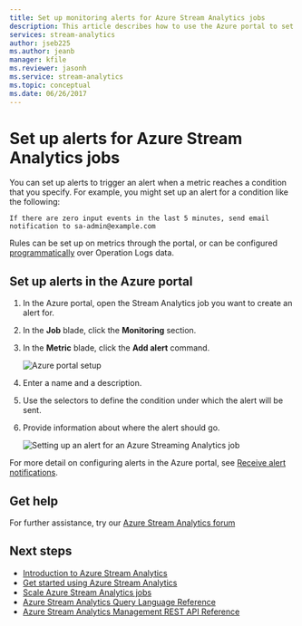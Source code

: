 ```yaml
---
title: Set up monitoring alerts for Azure Stream Analytics jobs
description: This article describes how to use the Azure portal to set up monitoring and alerts for Azure Stream Analytics jobs.
services: stream-analytics
author: jseb225
ms.author: jeanb
manager: kfile
ms.reviewer: jasonh
ms.service: stream-analytics
ms.topic: conceptual
ms.date: 06/26/2017
---
```

# Set up alerts for Azure Stream Analytics jobs
You can set up alerts to trigger an alert when a metric reaches a condition that you specify. For example, you might set up an alert for a condition like the following:

`If there are zero input events in the last 5 minutes, send email notification to sa-admin@example.com`

Rules can be set up on metrics through the portal, or can be configured [programmatically](https://code.msdn.microsoft.com/windowsazure/Receive-Email-Notifications-199e2c9a) over Operation Logs data.

## Set up alerts in the Azure portal
1. In the Azure portal, open the Stream Analytics job you want to create an alert for. 

2. In the **Job** blade, click the **Monitoring** section.  

3. In the **Metric** blade, click the **Add alert** command.

      ![Azure portal setup](./media/stream-analytics-set-up-alerts/06-stream-analytics-set-up-alerts.png)  

4. Enter a name and a description.

5. Use the selectors to define the condition under which the alert will be sent.

6. Provide information about where the alert should go.

      ![Setting up an alert for an Azure Streaming Analytics job](./media/stream-analytics-set-up-alerts/stream-analytics-add-alert.png)  

For more detail on configuring alerts in the Azure portal, see [Receive alert notifications](../monitoring-and-diagnostics/insights-receive-alert-notifications.md).  


## Get help
For further assistance, try our [Azure Stream Analytics forum](https://social.msdn.microsoft.com/Forums/azure/home?forum=AzureStreamAnalytics)

## Next steps
* [Introduction to Azure Stream Analytics](stream-analytics-introduction.md)
* [Get started using Azure Stream Analytics](stream-analytics-get-started.md)
* [Scale Azure Stream Analytics jobs](stream-analytics-scale-jobs.md)
* [Azure Stream Analytics Query Language Reference](https://msdn.microsoft.com/library/azure/dn834998.aspx)
* [Azure Stream Analytics Management REST API Reference](https://msdn.microsoft.com/library/azure/dn835031.aspx)

